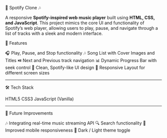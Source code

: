 

🎵 Spotify Clone 🎶

A responsive **Spotify-inspired web music player** built using **HTML, CSS, and JavaScript**. This project mimics the core UI and functionality of Spotify’s web player, allowing users to play, pause, and navigate through a list of tracks with a sleek and modern interface.

📌 Features

 🎧 Play, Pause, and Stop functionality 
🎶 Song List with Cover Images and Titles 
⏯️ Next and Previous track navigation 
📊 Dynamic Progress Bar with seek control 
🎨 Clean, Spotify-like UI design 
📱 Responsive Layout for different screen sizes 

---
 🛠️ Tech Stack 

HTML5 
CSS3 
JavaScript (Vanilla)

---
📌 Future Improvements 

🎶 Integrating real-time music streaming API 
 🔍 Search functionality 
📱 Improved mobile responsiveness 
 🎨 Dark / Light theme toggle 



